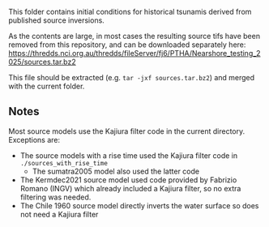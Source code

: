 This folder contains initial conditions for historical tsunamis derived from published source inversions.

As the contents are large, in most cases the resulting source tifs have been removed from this repository, and can be downloaded separately here: https://thredds.nci.org.au/thredds/fileServer/fj6/PTHA/Nearshore_testing_2025/sources.tar.bz2

This file should be extracted (e.g. `tar -jxf sources.tar.bz2`) and merged with the current folder.

## Notes
Most source models use the Kajiura filter code in the current directory. Exceptions are:
* The source models with a rise time used the Kajiura filter code in `./sources_with_rise_time`
    * The sumatra2005 model also used the latter code
* The Kermdec2021 source model used code provided by Fabrizio Romano (INGV) which already included a Kajiura filter, so no extra filtering was needed.
* The Chile 1960 source model directly inverts the water surface so does not need a Kajiura filter
